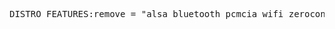 <pre>DISTRO_FEATURES:remove = "alsa bluetooth pcmcia wifi zeroconf pci 3g nfc x11 zsync-curl zstd zsh zram zlib znc zlog zip zile zeromq zeroconf zchunk zbar zabbix yajl yaml-cpp yasm yavta yp-tools ypbind-mt pyrtm python3 python3-absl python3-absl-native python3-aenum python3-aenum-native python3-aiodns python3-aiofiles python3-aiohttp python3-aiohttp-jinja2 python3-aiohttp-jinja2-native python3-aiohue python3-aiosignal python3-aiosignal-native python3-alabaster python3-alabaster-native python3-alembic python3-alembic-native lvm2 lvm2-native lz4 lz4-native lzip lzip-native lzo lzo-native lzop lzop-native m4 m4-native macchanger mailcap make make-mod-scripts make-native makedepend makedepend-native makedevs makedevs-native makeself makeself-native man-db man-pages mariadbmariadb-native matchbox-session mbedtls mbedtls-native alsa-equal alsa-lib alsa-lib-native alsa-oss alsa-plugins alsa-state alsa-tools alsa-topology-conf alsa-ucm-conf alsa-utils android-tools android-tools-conf android-tools-conf-configfs android-tools-native anthy anthy-native aoetools aom ttf-abyssinica ttf-arphic-uming ttf-bitstream-vera ttf-dejavu ttf-dejavu-native ttf-droid ttf-gentium ttf-hunkyfonts ttf-inconsolata ttf-ipa ttf-liberation ttf-liberation-sans-narrow ttf-lklug ttf-lohit ttf-mplus ttf-noto-emoji ttf-pt-sans ttf-roboto ttf-sazanami ttf-takao ttf-tlwg ttf-ubuntu-font-family ttf-vlgothic ttf-wqy-zenhei s-nail s-suite sanlock sassc sassc-native satyr sbc sblim-cmpi-devel sblim-cmpi-devel-native sblim-sfc-common sblim-sfcc schroedinger screen scsirastools sdbus-c++ sdbus-c++-libsystemd sdbus-c++-tools sdbus-c++-tools-native sdparm seatd sed sedutil ser2net ser2net-native serf serf-native serial-forward serialcheck sethdlc setserial setxkbmap-native sg3-utils sgpio shaderc shaderc-native shadow shadow-native shadow-securetty shadow-sysroot shared-mime-info shared-mime-info-native sharutils sharutils-native shutdown-desktop signing-keys sigrok-cli sip3 sip3-native slang slang-native smartmontools smarty smcroute smem smem-native smstools3 snappy snort socat socat-native soci softhsm softhsm-native liboop libopenmpt libopus libopus-native libopusenc libotr libowfat libowfat-native libp11 libp11-native libparse-yapp-perl libparse-yapp-perl-native libpcap libpcap-native libpciaccess libpciaccess-native libpcre libpcre-native libpcre2 libpcre2-native libperfetto libperfetto-native libperlio-gzip-perl libperlio-gzip-perl-native libpipeline libplist libpng libpng-native libproxy libpsl libpsl-native libpthread-stubs libpthread-stubs-native libptytty libpwquality libqb libqb-native libqmi libqrtr-glib libraw libraw1394 librdkafka librelp librepo librepo-native librsvg librsvg-native librsync librsync-native libsamplerate0 libsass libsass-native python3-wrapt python3-wrapt-native python3-wtforms python3-xlrd python3-xlrd-native python3-xlsxwriter python3-xlsxwriter-native python3-xmlrunner python3-xmlschema python3-xmlschema-native python3-xmltodict python3-xmodem python3-xmodem-native python3-xstatic python3-xstatic-font-awesome python3-xxhash python3-yamlloader python3-yappi python3-yarl python3-zeroconf python3-zipp python3-zipp-native python3-zopeinterface qemu qemu-helper-native qemu-native"</pre>
